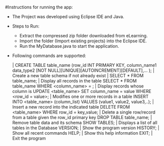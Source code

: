 #Instructions for running the app:

- The Project was developed using Eclipse IDE and Java.

- Steps to Run:
	- Extract the compressed zip folder downloaded from eLearning. 
	- Import the folder (Import existing projects) into the Eclipse IDE.
	- Run the MyDatabase.java to start the application.

- Following commands are supported:


	| CREATE TABLE table_name (row_id INT PRIMARY KEY, column_name1 data_type2 [NOT NULL][UNIQUE][AUTOINCREMENT][DEFAULT],... ); | Create a new table schema if not already exist |
	SELECT * FROM table_name;                        																		   | Display all records in the table
	SELECT * FROM table_name WHERE <column_name> = <value>;                                                                    | Display records whose column is <value>
	UPDATE <table_name> SET column_name = value WHERE <row_id = value>;                                                        | Modifies one or more records in a table
	INSERT INTO <table_name> (column_list) VALUES (value1, value2, value3,..);                                                 | Insert a new record into the indicated table
	DELETE FROM <table_name> WHERE row_id = key_value;                                                                         | Delete a single row/record from a table given the row_id primary key
	DROP TABLE table_name;                                                                                                     | Remove table data and its schema
	SHOW TABLES;                                     	                                                                       | Displays a list of all tables in the Database
	VERSION;                                                                                                                   | Show the program version
	HISTORY;                                                                                                                   | Show all recent commands
	HELP;                                            																		   | Show this help information
	EXIT;                                            																		   | Exit the program
